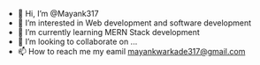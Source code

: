 - 👋 Hi, I’m @Mayank317
- 👀 I’m interested in Web development and software development
- 🌱 I’m currently learning MERN Stack development
- 💞️ I’m looking to collaborate on ...
- 📫 How to reach me my eamil mayankwarkade317@gmail.com

<!---
MaYanK137/MaYanK137 is a ✨ special ✨ repository because its `README.md` (this file) appears on your GitHub profile.
You can click the Preview link to take a look at your changes.
--->
